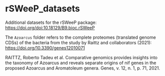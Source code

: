 # rSWeeP_datasets
Additional datasets for the rSWeeP package:  https://doi.org/doi:10.18129/B9.bioc.rSWeeP

The `Azoarcus` folder refers to the complete proteomes (translated genome CDSs) of the bacteria from the study by Raittz and collaborators (2021):
https://doi.org/10.3390/genes12010071

RAITTZ, Roberto Tadeu et al. Comparative genomics provides insights into the taxonomy of Azoarcus and reveals separate origins of nif genes in the proposed Azoarcus and Aromatoleum genera. Genes, v. 12, n. 1, p. 71, 2021.

